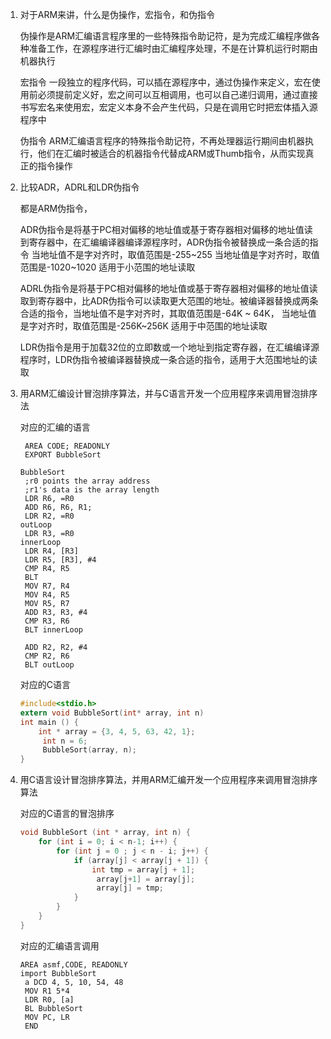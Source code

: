 1. 对于ARM来讲，什么是伪操作，宏指令，和伪指令

   伪操作是ARM汇编语言程序里的一些特殊指令助记符，是为完成汇编程序做各种准备工作，在源程序进行汇编时由汇编程序处理，不是在计算机运行时期由机器执行

   宏指令 一段独立的程序代码，可以插在源程序中，通过伪操作来定义，宏在使用前必须提前定义好，宏之间可以互相调用，也可以自己递归调用，通过直接书写宏名来使用宏，宏定义本身不会产生代码，只是在调用它时把宏体插入源程序中

   伪指令 ARM汇编语言程序的特殊指令助记符，不再处理器运行期间由机器执行，他们在汇编时被适合的机器指令代替成ARM或Thumb指令，从而实现真正的指令操作

2. 比较ADR，ADRL和LDR伪指令

   都是ARM伪指令，

   ADR伪指令是将基于PC相对偏移的地址值或基于寄存器相对偏移的地址值读到寄存器中，在汇编编译器编译源程序时，ADR伪指令被替换成一条合适的指令 当地址值不是字对齐时，取值范围是-255~255 当地址值是字对齐时，取值范围是-1020~1020 适用于小范围的地址读取

   ADRL伪指令是将基于PC相对偏移的地址值或基于寄存器相对偏移的地址值读取到寄存器中，比ADR伪指令可以读取更大范围的地址。被编译器替换成两条合适的指令，当地址值不是字对齐时，其取值范围是-64K ~ 64K， 当地址值是字对齐时，取值范围是-256K~256K 适用于中范围的地址读取

   LDR伪指令是用于加载32位的立即数或一个地址到指定寄存器，在汇编编译源程序时，LDR伪指令被编译器替换成一条合适的指令，适用于大范围地址的读取

3. 用ARM汇编设计冒泡排序算法，并与C语言开发一个应用程序来调用冒泡排序法

   对应的汇编的语言

   ```assembly
   	AREA CODE; READONLY
   	EXPORT BubbleSort
   	
   BubbleSort
   	;r0 points the array address
   	;r1's data is the array length
   	LDR R6, =R0
   	ADD R6, R6, R1;
   	LDR R2, =R0
   outLoop
   	LDR R3, =R0
   innerLoop
   	LDR R4, [R3]
   	LDR R5, [R3], #4
   	CMP R4, R5
   	BLT
   	MOV R7, R4
   	MOV R4, R5
   	MOV R5, R7
   	ADD R3, R3, #4
   	CMP R3, R6
   	BLT innerLoop
   	
   	ADD R2, R2, #4
   	CMP R2, R6
   	BLT outLoop
   ```

   对应的C语言

   ````C
   #include<stdio.h>
   extern void BubbleSort(int* array, int n)
   int main () {
       int * array = {3, 4, 5, 63, 42, 1};
     	int n = 6;
     	BubbleSort(array, n);
   }
   ````

4. 用C语言设计冒泡排序算法，并用ARM汇编开发一个应用程序来调用冒泡排序算法

   对应的C语言的冒泡排序

   ````C
   void BubbleSort (int * array, int n) {
       for (int i = 0; i < n-1; i++) {
           for (int j = 0 ; j < n - i; j++) {
               if (array[j] < array[j + 1]) {
                   int tmp = array[j + 1];
                 	array[j+1] = array[j];
                 	array[j] = tmp;
               }
           }
       }
   }

   ````

   对应的汇编语言调用

   ````assembly
   AREA asmf,CODE, READONLY
   import BubbleSort
   	a DCD 4, 5, 10, 54, 48
   	MOV R1 5*4
   	LDR R0, [a]
   	BL BubbleSort
   	MOV PC, LR
   	END
   ````